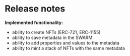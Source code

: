 # Release notes

**Implemented functionality:**

* ability to create NFTs (ERC-721, ERC-1155)
* ability to save metadata in the SWARM
* ability to add properties and values to the metadata
* ability to mint a stack of NFTs with the same metadata
